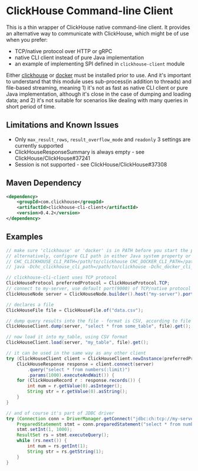 # ClickHouse Command-line Client

This is a thin wrapper of ClickHouse native command-line client. It provides an alternative way to communicate with ClickHouse, which might be of use when you prefer:

- TCP/native protocol over HTTP or gRPC
- native CLI client instead of pure Java implementation
- an example of implementing SPI defined in `clickhouse-client` module

Either [clickhouse](https://clickhouse.com/docs/en/interfaces/cli/) or [docker](https://docs.docker.com/get-docker/) must be installed prior to use. And it's important to understand that this module uses sub-process(in addition to threads) and file-based streaming, meaning 1) it's not as fast as native CLI client or pure Java implementation, although it's close in the case of dumping and loading data; and 2) it's not suitable for scenarios like dealing with many queries in short period of time.

## Limitations and Known Issues

- Only `max_result_rows`, `result_overflow_mode` and `readonly` 3 settings are currently supported
- ClickHouseResponseSummary is always empty - see ClickHouse/ClickHouse#37241
- Session is not supported - see ClickHouse/ClickHouse#37308

## Maven Dependency

```xml
<dependency>
    <groupId>com.clickhouse</groupId>
    <artifactId>clickhouse-cli-client</artifactId>
    <version>0.4.2</version>
</dependency>
```

## Examples

```java
// make sure 'clickhouse' or 'docker' is in PATH before you start the program
// alternatively, configure CLI path in either Java system property or environment variable, for examples:
// CHC_CLICKHOUSE_CLI_PATH=/path/to/clickhouse CHC_DOCKER_CLI_PATH=/path/to/docker java MyProgram
// java -Dchc_clickhouse_cli_path=/path/to/clickhouse -Dchc_docker_cli_path=/path/to/docker MyProgram

// clickhouse-cli-client uses TCP protocol
ClickHouseProtocol preferredProtocol = ClickHouseProtocol.TCP;
// connect to my-server, use default port(9000) of TCP/native protocol
ClickHouseNode server = ClickHouseNode.builder().host("my-server").port(preferredProtocol).build();

// declares a file
ClickHouseFile file = ClickHouseFile.of("data.csv");

// dump query results into the file - format is CSV, according to file extension
ClickHouseClient.dump(server, "select * from some_table", file).get();

// now load it into my_table, using CSV format
ClickHouseClient.load(server, "my_table", file).get();

// it can be used in the same way as any other client
try (ClickHouseClient client = ClickHouseClient.newInstance(preferredProtocol);
    ClickHouseResponse response = client.connect(server)
        .query("select * from numbers(:limit)")
        .params(1000).executeAndWait()) {
    for (ClickHouseRecord r : response.records()) {
        int num = r.getValue(0).asInteger();
        String str = r.getValue(0).asString();
    }
}

// and of course it's part of JDBC driver
try (Connection conn = DriverManager.getConnect("jdbc:ch:tcp://my-server", "default", "");
    PreparedStatement stmt = conn.preparedStatement("select * from numbers(?)")) {
    stmt.setInt(1, 1000);
    ResultSet rs = stmt.executeQuery();
    while (rs.next()) {
        int num = rs.getInt(1);
        String str = rs.getString(1);
    }
}
```
